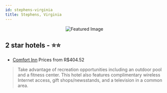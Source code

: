 ```yaml
---
id: stephens-virginia
title: Stephens, Virginia
---
```


<center><img src="https://i.travelapi.com/hotels/1000000/10000/4500/4419/9294eb61_z.jpg" alt="Featured Image" /></center>


##  2 star hotels - ⭐️⭐️

-    [Comfort Inn](https://us.hurb.com/hotels/stephens/comfort-inn-JNP-JP235088?cmp=18055) Prices from R$404.52
   > Take advantage of recreation opportunities including an outdoor pool and a fitness center. This hotel also features complimentary wireless Internet access, gift shops/newsstands, and a television in a common area.

